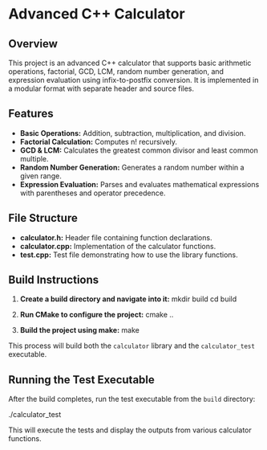 # Advanced C++ Calculator

## Overview
This project is an advanced C++ calculator that supports basic arithmetic operations, factorial, GCD, LCM, random number generation, and expression evaluation using infix-to-postfix conversion. It is implemented in a modular format with separate header and source files.

## Features
- **Basic Operations:** Addition, subtraction, multiplication, and division.
- **Factorial Calculation:** Computes n! recursively.
- **GCD & LCM:** Calculates the greatest common divisor and least common multiple.
- **Random Number Generation:** Generates a random number within a given range.
- **Expression Evaluation:** Parses and evaluates mathematical expressions with parentheses and operator precedence.

## File Structure
- **calculator.h:** Header file containing function declarations.
- **calculator.cpp:** Implementation of the calculator functions.
- **test.cpp:** Test file demonstrating how to use the library functions.

## Build Instructions

1. **Create a build directory and navigate into it:**
   mkdir build
   cd build

2. **Run CMake to configure the project:**
   cmake ..

3. **Build the project using make:**
   make

This process will build both the `calculator` library and the `calculator_test` executable.

## Running the Test Executable

After the build completes, run the test executable from the `build` directory:

./calculator_test

This will execute the tests and display the outputs from various calculator functions.